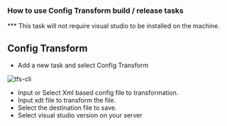 ### How to use Config Transform build / release tasks

*** This task will not require visual studio to be installed on the machine. 

## Config Transform

* Add a new task and select Config Transform

![tfs-cli](https://github.com/sbabaei/ConfigTransformation/blob/master/screen1.png "release Task")

* Input or Select Xml based config file to transformation.
* Input xdt file to transform the file. 
* Select the destination file to save.
* Select visual studio version on your server

